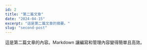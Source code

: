```yaml
---
id: 2
title: "第二篇文章"
date: "2024-04-15"
excerpt: "這是第二篇文章的摘要。"
slug: "second-post"
---
```


這是第二篇文章的內容。Markdown 讓編寫和管理內容變得簡單且高效。
